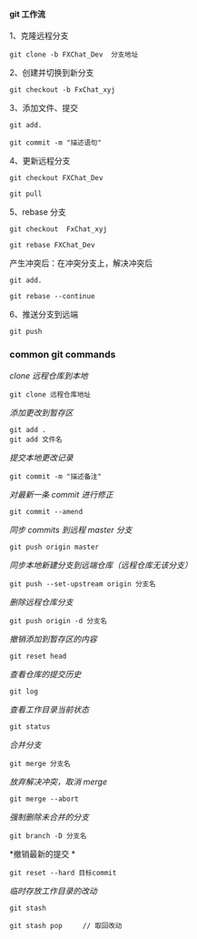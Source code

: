 #### git 工作流

1、克隆远程分支

	git clone -b FXChat_Dev  分支地址 
	
2、创建并切换到新分支

	git checkout -b FxChat_xyj
	
3、添加文件、提交

	git add.
	
	git commit -m "描述语句"
	
4、更新远程分支

	git checkout FXChat_Dev
	
	git pull
	
5、rebase 分支

	git checkout  FxChat_xyj
	
	git rebase FXChat_Dev
	
产生冲突后：在冲突分支上，解决冲突后

	git add.
	
	git rebase --continue
	
6、推送分支到远端

	git push
	
### common git commands

*clone 远程仓库到本地*

	git clone 远程仓库地址
	
*添加更改到暂存区*

	git add .
	git add 文件名
	
*提交本地更改记录*

	git commit -m "描述备注"
	
*对最新一条 commit 进行修正*

	git commit --amend
	
*同步 commits 到远程 master 分支*

	git push origin master
	
*同步本地新建分支到远端仓库（远程仓库无该分支）*

	git push --set-upstream origin 分支名
	
*删除远程仓库分支*

	git push origin -d 分支名
	
*撤销添加到暂存区的内容*	

	git reset head

*查看仓库的提交历史*

	git log
	
*查看工作目录当前状态*

	git status
	
*合并分支*

	git merge 分支名
	
*放弃解决冲突，取消 merge*

	git merge --abort
	
*强制删除未合并的分支*

	git branch -D 分支名
	
*撤销最新的提交 *

	git reset --hard 目标commit
	
*临时存放工作目录的改动*

	git stash
	
	git stash pop	  // 取回改动


